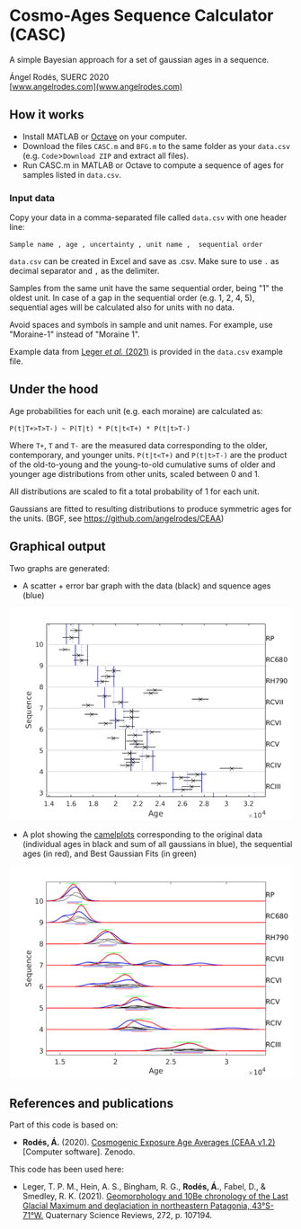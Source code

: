 # Cosmo-Ages Sequence Calculator (CASC)

A simple Bayesian approach for a set of gaussian ages in a sequence.

Ángel Rodés, SUERC 2020\
[www.angelrodes.com](www.angelrodes.com)

## How it works

* Install MATLAB or [Octave](https://www.gnu.org/software/octave/download) on your computer.
* Download the files `CASC.m` and `BFG.m` to the same folder as your `data.csv` (e.g. `Code`>`Download ZIP` and extract all files).
* Run CASC.m in MATLAB or Octave to compute a sequence of ages for samples listed in `data.csv`.

### Input data

Copy your data in a comma-separated file called `data.csv` with one header line:

```
Sample name , age , uncertainty , unit name ,  sequential order
```

`data.csv` can be created in Excel and save as .csv. Make sure to use `.` as decimal separator and `,` as the delimiter.

Samples from the same unit have the same sequential order, being "1" the oldest unit. In case of a gap in the sequential order (e.g. 1, 2, 4, 5), sequential ages will be calculated also for units with no data.

Avoid spaces and symbols in sample and unit names. For example, use "Moraine-1" instead of "Moraine 1".

Example data from [Leger *et al.* (2021)](https://doi.org/10.1016/j.quascirev.2021.107194) is provided in the `data.csv` example file.

## Under the hood

Age probabilities for each unit (e.g. each moraine) are calculated as:
```
P(t|T+>T>T-) ~ P(T|t) * P(t|t<T+) * P(t|t>T-)
```
Where `T+`, `T` and `T-` are the measured data corresponding to the older,
contemporary, and younger units. 
`P(t|t<T+)` and `P(t|t>T-)` are the product of
the old-to-young and the young-to-old cumulative sums of older and younger 
age distributions from other units, scaled between 0 and 1.

All distributions are scaled to fit a total probability of 1 for each
unit.

Gaussians are fitted to resulting distributions to produce symmetric ages
for the units. (BGF, see https://github.com/angelrodes/CEAA)

## Graphical output

Two graphs are generated:

* A scatter + error bar graph with the data (black) and squence ages (blue)

<!-- ![scatter plot](https://raw.githubusercontent.com/angelrodes/CASC/main/bars.png) -->
<img src="https://raw.githubusercontent.com/angelrodes/CASC/main/bars2.png" width="560">

* A plot showing the [camelplots](https://cosmognosis.wordpress.com/2011/07/25/what-is-a-camel-diagram-anyway/) corresponding to the original data (individual ages in black and sum of all gaussians in blue), the sequential ages (in red), and Best Gaussian Fits (in green)

<!-- ![camel plot](https://raw.githubusercontent.com/angelrodes/CASC/main/camels2.png) -->
<img src="https://raw.githubusercontent.com/angelrodes/CASC/main/camels2.png" width="560">

## References and publications

Part of this code is based on:

* **Rodés, Á.** (2020). [Cosmogenic Exposure Age Averages (CEAA v1.2)](https://doi.org/10.5281/ZENODO.4024909) [Computer software]. Zenodo. 

This code has been used here:

* Leger, T. P. M., Hein, A. S., Bingham, R. G., **Rodés, Á.**, Fabel, D., & Smedley, R. K. (2021). [Geomorphology and 10Be chronology of the Last Glacial Maximum and deglaciation in northeastern Patagonia, 43°S-71°W.](https://doi.org/10.1016/j.quascirev.2021.107194) Quaternary Science Reviews, 272, p. 107194.
